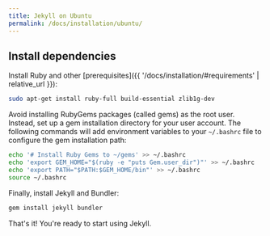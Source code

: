 ```yaml
---
title: Jekyll on Ubuntu
permalink: /docs/installation/ubuntu/
---
```


## Install dependencies

Install Ruby and other [prerequisites]({{ '/docs/installation/#requirements' | relative_url }}):

```sh
sudo apt-get install ruby-full build-essential zlib1g-dev
```

Avoid installing RubyGems packages (called gems) as the root user. Instead, 
set up a gem installation directory for your user account. The following
commands will add environment variables to your `~/.bashrc` file to configure
the gem installation path:

```sh
echo '# Install Ruby Gems to ~/gems' >> ~/.bashrc
echo 'export GEM_HOME="$(ruby -e "puts Gem.user_dir")"' >> ~/.bashrc
echo 'export PATH="$PATH:$GEM_HOME/bin"' >> ~/.bashrc
source ~/.bashrc
```

Finally, install Jekyll and Bundler:

```sh
gem install jekyll bundler
```

That's it! You're ready to start using Jekyll.
